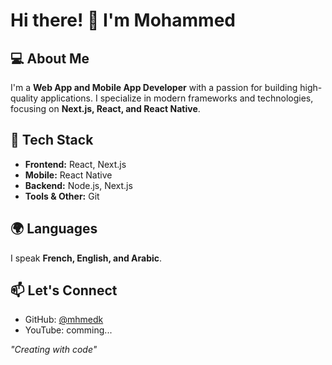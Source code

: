 # Hi there! 👋 I'm Mohammed

## 💻 About Me  
I'm a **Web App and Mobile App Developer** with a passion for building high-quality applications. I specialize in modern frameworks and technologies, focusing on **Next.js, React, and React Native**.  

## 🚀 Tech Stack  
- **Frontend:** React, Next.js
- **Mobile:** React Native
- **Backend:** Node.js, Next.js
- **Tools & Other:** Git

## 🌍 Languages  
I speak **French, English, and Arabic**.  

## 📫 Let's Connect  
- GitHub: [@mhmedk](https://github.com/mhmedk/mhmedk)
- YouTube: comming...

_"Creating with code"_
